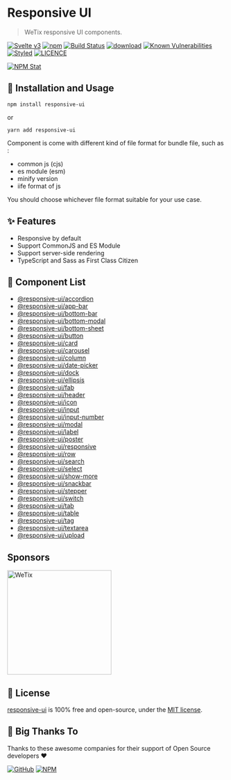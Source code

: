 # Responsive UI

> WeTix responsive UI components.

<p>

[![Svelte v3](https://img.shields.io/badge/svelte-v3-orange.svg)](https://svelte.dev)
[![npm](https://img.shields.io/npm/v/responsive-ui.svg)](https://www.npmjs.com/package/responsive-ui)
[![Build Status](https://github.com/wetix/responsive-ui/workflows/test/badge.svg?branch=main)](https://github.com/wetix/responsive-ui)
[![download](https://img.shields.io/npm/dw/responsive-ui.svg)](https://www.npmjs.com/package/responsive-ui)
[![Known Vulnerabilities](https://snyk.io/test/github/wetix/responsive-ui/badge.svg)](https://snyk.io/test/github/wetix/responsive-ui)
[![Styled](https://img.shields.io/badge/styled_with-prettier-ff69b4.svg)](https://github.com/prettier/prettier)
[![LICENCE](https://img.shields.io/github/license/wetix/responsive-ui)](https://github.com/wetix/responsive-ui/blob/main/LICENSE)

[![NPM Stat](https://nodei.co/npm/responsive-ui.png)](https://www.npmjs.com/package/responsive-ui)

</p>

## 🔨 Installation and Usage

```console
npm install responsive-ui
```

or

```console
yarn add responsive-ui
```

Component is come with different kind of file format for bundle file, such as :

- common js (cjs)
- es module (esm)
- minify version
- iife format of js

You should choose whichever file format suitable for your use case.

## ✨ Features

- Responsive by default
- Support CommonJS and ES Module
- Support server-side rendering
- TypeScript and Sass as First Class Citizen

## 💅 Component List

- [@responsive-ui/accordion](https://github.com/wetix/responsive-ui/tree/main/components/accordion)
- [@responsive-ui/app-bar](https://github.com/wetix/responsive-ui/tree/main/components/app-bar)
- [@responsive-ui/bottom-bar](https://github.com/wetix/responsive-ui/tree/main/components/bottom-bar)
- [@responsive-ui/bottom-modal](https://github.com/wetix/responsive-ui/tree/main/components/bottom-modal)
- [@responsive-ui/bottom-sheet](https://github.com/wetix/responsive-ui/tree/main/components/bottom-sheet)
- [@responsive-ui/button](https://github.com/wetix/responsive-ui/tree/main/components/button)
- [@responsive-ui/card](https://github.com/wetix/responsive-ui/tree/main/components/card)
- [@responsive-ui/carousel](https://github.com/wetix/responsive-ui/tree/main/components/carousel)
- [@responsive-ui/column](https://github.com/wetix/responsive-ui/tree/main/components/column)
- [@responsive-ui/date-picker](https://github.com/wetix/responsive-ui/tree/main/components/date-picker)
- [@responsive-ui/dock](https://github.com/wetix/responsive-ui/tree/main/components/dock)
- [@responsive-ui/ellipsis](https://github.com/wetix/responsive-ui/tree/main/components/ellipsis)
- [@responsive-ui/fab](https://github.com/wetix/responsive-ui/tree/main/components/fab)
- [@responsive-ui/header](https://github.com/wetix/responsive-ui/tree/main/components/header)
- [@responsive-ui/icon](https://github.com/wetix/responsive-ui/tree/main/components/icon)
- [@responsive-ui/input](https://github.com/wetix/responsive-ui/tree/main/components/input)
- [@responsive-ui/input-number](https://github.com/wetix/responsive-ui/tree/main/components/input-number)
- [@responsive-ui/modal](https://github.com/wetix/responsive-ui/tree/main/components/modal)
- [@responsive-ui/label](https://github.com/wetix/responsive-ui/tree/main/components/label)
- [@responsive-ui/poster](https://github.com/wetix/responsive-ui/tree/main/components/poster)
- [@responsive-ui/responsive](https://github.com/wetix/responsive-ui/tree/main/components/responsive)
- [@responsive-ui/row](https://github.com/wetix/responsive-ui/tree/main/components/row)
- [@responsive-ui/search](https://github.com/wetix/responsive-ui/tree/main/components/search)
- [@responsive-ui/select](https://github.com/wetix/responsive-ui/tree/main/components/select)
- [@responsive-ui/show-more](https://github.com/wetix/responsive-ui/tree/main/components/show-more)
- [@responsive-ui/snackbar](https://github.com/wetix/responsive-ui/tree/main/components/snackbar)
- [@responsive-ui/stepper](https://github.com/wetix/responsive-ui/tree/main/components/stepper)
- [@responsive-ui/switch](https://github.com/wetix/responsive-ui/tree/main/components/switch)
- [@responsive-ui/tab](https://github.com/wetix/responsive-ui/tree/main/components/tab)
- [@responsive-ui/table](https://github.com/wetix/responsive-ui/tree/main/components/table)
- [@responsive-ui/tag](https://github.com/wetix/responsive-ui/tree/main/components/tag)
- [@responsive-ui/textarea](https://github.com/wetix/responsive-ui/tree/main/components/textarea)
- [@responsive-ui/upload](https://github.com/wetix/responsive-ui/tree/main/components/upload)

## Sponsors

<img src="https://asset.wetix.my/images/logo/wetix.png" alt="WeTix" width="240px">

## 📄 License

[responsive-ui](https://github.com/wetix/responsive-ui) is 100% free and open-source, under the [MIT license](https://github.com/wetix/responsive-ui/blob/main/LICENSE).

## 🎉 Big Thanks To

Thanks to these awesome companies for their support of Open Source developers ❤

[![GitHub](https://jstools.dev/img/badges/github.svg)](https://github.com/open-source)
[![NPM](https://jstools.dev/img/badges/npm.svg)](https://www.npmjs.com/)
